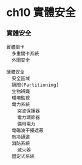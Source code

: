 # ch10 實體安全

### 實體安全
```
實體關卡
  多重關卡系統
  外圍安全

硬體安全
  安全區域
  隔間(Partitioning)
  生物辨識
  環境監視
  電力系統
    突波保護器
    電力調節器
    備用電力
  電磁波干擾遮蔽
  熱冷通道
  消防系統
    滅火器
  固定式系統
  

```
